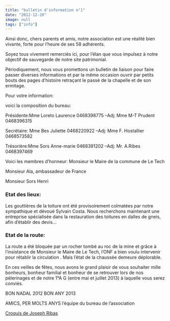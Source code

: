 ```yaml
---
title: "bulletin d'information n°1"
date: "2012-12-20"
image: null
tags: ["info"]
---
```


<!-- # 1-Bulletin d'information n° 1 -->

Ainsi donc, chers parents et amis, notre association est une réalité bien vivante, forte pour l’heure de ses 58 adhérents.

Soyez tous vivement remerciés ici, pour l’élan que vous impulsez à notre objectif de sauvegarde de notre site patrimonial.

Périodiquement, nous vous promettons un bulletin de liaison pour faire passer diverses informations et par la même occasion ouvrir par petits bouts des pages d’histoire retraçant le passé de la chapelle et de son ermitage.

Pour votre information:

voici la composition du bureau:

Présidente:Mme Loreto Laurence 0468398775
–Adj: Mme M-T Prudent 0468396315

Secrétaire: Mme Bes Juliette 0468220922
–Adj: Mme F. Hostallier 0468573582

Trésorière:Mme Sors Anne-marie 0468391202
–Adj: Mr. A.Ribes 0468397469

Voici les membres d’honneur:
Monsieur le Maire de la commune de Le Tech

Monsieur Ala, ambassadeur de France

Monsieur Sors Henri

### Etat des lieux:

Les gouttières de la toiture ont été provisoirement colmatées par notre sympathique et dévoué Sylvain Costa. Nous recherchons maintenant une entreprise spécialisée dans la restauration des toitures en dalles de gneis, afin d’établir des devis…

### Etat de la route:

La route a été bloquée par un rocher tombé au roc de la mine et grâce à l’insistance de Monsieur le Maire de Le Tech, l’ONF a bien voulu intervenir pour rétablir la circulation . Mais l’état de la chaussée demeure déplorable.

En ces veilles de fêtes, nous avons le grand plaisir de vous souhaiter mille bonheurs, bonheur familial et bonheur de se retrouver lors de nos pélerinages et de notre 1°A G (entre mai et juillet 2013) à laquelle vous serez conviés.

BON NADAL 2012 BON ANY 2013

AMICS, PER MOLTS ANYS
l’équipe du bureau de l’association

<a href="croquis%20de%20Joseph%20Ribas"> Croquis de Joseph Ribas </a>
